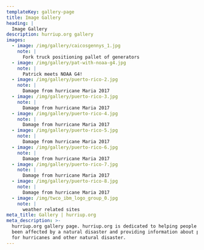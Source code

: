 ```yaml
---
templateKey: gallery-page
title: Image Gallery
heading: |
  Image Gallery
description: hurriup.org gallery
images:
  - image: /img/gallery/caicosgennys_1.jpg
    note: |
      Fork truck positioning pallet of generators
  - image: /img/gallery/pat-with-noaa-g4.jpg
    note: |
      Patrick meets NOAA G4!
  - image: /img/gallery/puerto-rico-2.jpg
    note: |
      Damage from hurricane Maria 2017
  - image: /img/gallery/puerto-rico-3.jpg
    note: |
      Damage from hurricane Maria 2017
  - image: /img/gallery/puerto-rico-4.jpg
    note: |
      Damage from hurricane Maria 2017
  - image: /img/gallery/puerto-rico-5.jpg
    note: |
      Damage from hurricane Maria 2017
  - image: /img/gallery/puerto-rico-6.jpg
    note: |
      Damage from hurricane Maria 2017
  - image: /img/gallery/puerto-rico-7.jpg
    note: |
      Damage from hurricane Maria 2017
  - image: /img/gallery/puerto-rico-8.jpg
    note: |
      Damage from hurricane Maria 2017
  - image: /img/twco_ibm_logo_group_0.jpg
    note: |
      weather related sites
meta_title: Gallery | hurriup.org
meta_description: >-
  hurriup.org gallery page. hurriup.org is dedicated to helping people who have
  been affected by a natural disaster and providing information about preparing
  for hurricanes and other natural disaster.
---
```


